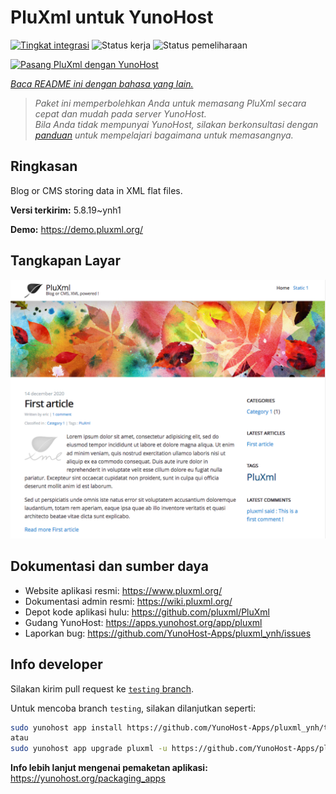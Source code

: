 <!--
N.B.: README ini dibuat secara otomatis oleh <https://github.com/YunoHost/apps/tree/master/tools/readme_generator>
Ini TIDAK boleh diedit dengan tangan.
-->

# PluXml untuk YunoHost

[![Tingkat integrasi](https://apps.yunohost.org/badge/integration/pluxml)](https://ci-apps.yunohost.org/ci/apps/pluxml/)
![Status kerja](https://apps.yunohost.org/badge/state/pluxml)
![Status pemeliharaan](https://apps.yunohost.org/badge/maintained/pluxml)

[![Pasang PluXml dengan YunoHost](https://install-app.yunohost.org/install-with-yunohost.svg)](https://install-app.yunohost.org/?app=pluxml)

*[Baca README ini dengan bahasa yang lain.](./ALL_README.md)*

> *Paket ini memperbolehkan Anda untuk memasang PluXml secara cepat dan mudah pada server YunoHost.*  
> *Bila Anda tidak mempunyai YunoHost, silakan berkonsultasi dengan [panduan](https://yunohost.org/install) untuk mempelajari bagaimana untuk memasangnya.*

## Ringkasan

Blog or CMS storing data in XML flat files.


**Versi terkirim:** 5.8.19~ynh1

**Demo:** <https://demo.pluxml.org/>

## Tangkapan Layar

![Tangkapan Layar pada PluXml](./doc/screenshots/screenshot.png)

## Dokumentasi dan sumber daya

- Website aplikasi resmi: <https://www.pluxml.org/>
- Dokumentasi admin resmi: <https://wiki.pluxml.org/>
- Depot kode aplikasi hulu: <https://github.com/pluxml/PluXml>
- Gudang YunoHost: <https://apps.yunohost.org/app/pluxml>
- Laporkan bug: <https://github.com/YunoHost-Apps/pluxml_ynh/issues>

## Info developer

Silakan kirim pull request ke [`testing` branch](https://github.com/YunoHost-Apps/pluxml_ynh/tree/testing).

Untuk mencoba branch `testing`, silakan dilanjutkan seperti:

```bash
sudo yunohost app install https://github.com/YunoHost-Apps/pluxml_ynh/tree/testing --debug
atau
sudo yunohost app upgrade pluxml -u https://github.com/YunoHost-Apps/pluxml_ynh/tree/testing --debug
```

**Info lebih lanjut mengenai pemaketan aplikasi:** <https://yunohost.org/packaging_apps>
